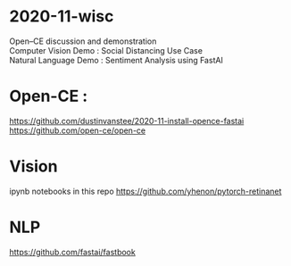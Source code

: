 # 2020-11-wisc

Open–CE discussion and demonstration<br>
Computer Vision Demo : Social Distancing Use Case<br>
Natural Language Demo : Sentiment Analysis using FastAI<br>


# Open-CE : 
https://github.com/dustinvanstee/2020-11-install-opence-fastai
https://github.com/open-ce/open-ce

# Vision
ipynb notebooks in this repo
https://github.com/yhenon/pytorch-retinanet

# NLP
https://github.com/fastai/fastbook
